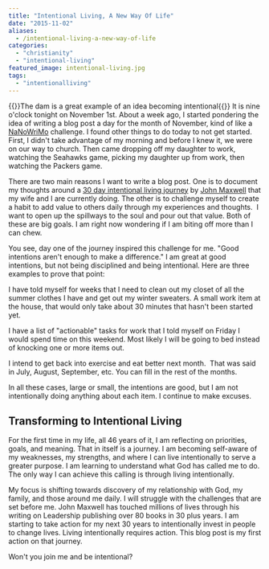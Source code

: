 ```yaml
---
title: "Intentional Living, A New Way Of Life"
date: "2015-11-02"
aliases:
  - /intentional-living-a-new-way-of-life
categories: 
  - "christianity"
  - "intentional-living"
featured_image: intentional-living.jpg
tags: 
  - "intentionalliving"
---
```

{{<featuredimage>}}The dam is a great example of an idea becoming intentional{{</featuredimage>}}
It is nine o'clock tonight on November 1st. About a week ago, I started pondering the idea of writing a blog post a day for the month of November, kind of like a [NaNoWriMo](http://nanowrimo.org) challenge. I found other things to do today to not get started. First, I didn't take advantage of my morning and before I knew it, we were on our way to church. Then came dropping off my daughter to work, watching the Seahawks game, picking my daughter up from work, then watching the Packers game.

There are two main reasons I want to write a blog post. One is to document my thoughts around a [30 day intentional living journey](http://intentionalliving.johnmaxwell.com/get-intentional-now) by [John Maxwell](http://www.johnmaxwell.com/blog) that my wife and I are currently doing. The other is to challenge myself to create a habit to add value to others daily through my experiences and thoughts.  I want to open up the spillways to the soul and pour out that value. Both of these are big goals. I am right now wondering if I am biting off more than I can chew.

You see, day one of the journey inspired this challenge for me. "Good intentions aren't enough to make a difference." I am great at good intentions, but not being disciplined and being intentional. Here are three examples to prove that point:

I have told myself for weeks that I need to clean out my closet of all the summer clothes I have and get out my winter sweaters. A small work item at the house, that would only take about 30 minutes that hasn't been started yet.

I have a list of "actionable" tasks for work that I told myself on Friday I would spend time on this weekend. Most likely I will be going to bed instead of knocking one or more items out.

I intend to get back into exercise and eat better next month.  That was said in July, August, September, etc. You can fill in the rest of the months.

In all these cases, large or small, the intentions are good, but I am not intentionally doing anything about each item. I continue to make excuses.

## Transforming to Intentional Living

For the first time in my life, all 46 years of it, I am reflecting on priorities, goals, and meaning. That in itself is a journey. I am becoming self-aware of my weaknesses, my strengths, and where I can live intentionally to serve a greater purpose. I am learning to understand what God has called me to do. The only way I can achieve this calling is through living intentionally.

My focus is shifting towards discovery of my relationship with God, my family, and those around me daily. I will struggle with the challenges that are set before me. John Maxwell has touched millions of lives through his writing on Leadership publishing over 80 books in 30 plus years. I am starting to take action for my next 30 years to intentionally invest in people to change lives. Living intentionally requires action. This blog post is my first action on that journey.

Won't you join me and be intentional?
